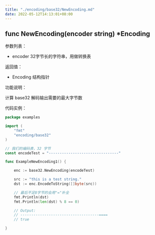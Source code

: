 ```yaml
---
title: "./encoding/base32/NewEncoding.md"
date: 2022-05-12T14:13:01+08:00
---
```

## func NewEncoding(encoder string) *Encoding

参数列表：

- encoder 32字节长的字符串，用做转换表

返回值：

- Encoding 结构指针

功能说明：

计算 base32 解码输出需要的最大字节数

代码实例：

```go
package examples

import (
    "fmt"
    "encoding/base32"
)

// 我们的编码表，32 字节
const encodeTest = "--------------------------------"

func ExampleNewEncoding1() {

    enc := base32.NewEncoding(encodeTest)

    src := "this is a test string."
    dst := enc.EncodeToString([]byte(src))

    // 最后不足8字节的会用"="补全
    fmt.Println(dst)
    fmt.Println(len(dst) % 8 == 0)

    // Output:
    // ------------------------------------====
    // true

}
```
